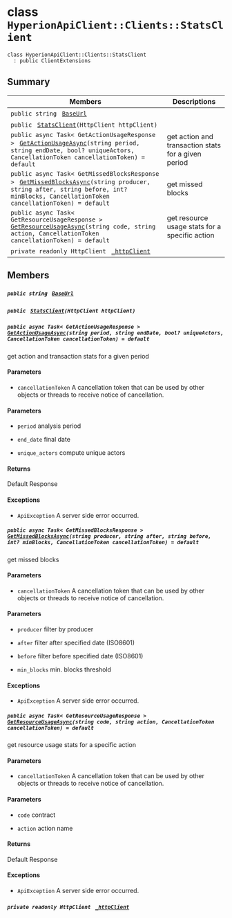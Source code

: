 # class `HyperionApiClient::Clients::StatsClient` 

```
class HyperionApiClient::Clients::StatsClient
  : public ClientExtensions
```

## Summary

 Members                                | Descriptions                                
----------------------------------------|---------------------------------------------
`public string ` [`BaseUrl`](#class_hyperion_api_client_1_1_clients_1_1_stats_client_1a5e5e1c3b42a6c7ab84f8aeca3c9e570c) | 
`public ` [`StatsClient`](#class_hyperion_api_client_1_1_clients_1_1_stats_client_1afedb72bdfc37010ece99d6f55cf9fa80)`(HttpClient httpClient)` | 
`public async Task< GetActionUsageResponse > ` [`GetActionUsageAsync`](#class_hyperion_api_client_1_1_clients_1_1_stats_client_1afdf2c1723afa8ffa992e21ce74b3fdb7)`(string period, string endDate, bool? uniqueActors, CancellationToken cancellationToken) = default` | get action and transaction stats for a given period
`public async Task< GetMissedBlocksResponse > ` [`GetMissedBlocksAsync`](#class_hyperion_api_client_1_1_clients_1_1_stats_client_1ab662ce58fd786d0ee405c686f471a5e3)`(string producer, string after, string before, int? minBlocks, CancellationToken cancellationToken) = default` | get missed blocks
`public async Task< GetResourceUsageResponse > ` [`GetResourceUsageAsync`](#class_hyperion_api_client_1_1_clients_1_1_stats_client_1a5b1e6532ea145738b08f16289eebf6ef)`(string code, string action, CancellationToken cancellationToken) = default` | get resource usage stats for a specific action
`private readonly HttpClient ` [`_httpClient`](#class_hyperion_api_client_1_1_clients_1_1_stats_client_1ad46239d4d974eb6987f330cce204da62) | 

## Members

##### `public string ` [`BaseUrl`](#class_hyperion_api_client_1_1_clients_1_1_stats_client_1a5e5e1c3b42a6c7ab84f8aeca3c9e570c) 

##### `public ` [`StatsClient`](#class_hyperion_api_client_1_1_clients_1_1_stats_client_1afedb72bdfc37010ece99d6f55cf9fa80)`(HttpClient httpClient)` 

##### `public async Task< GetActionUsageResponse > ` [`GetActionUsageAsync`](#class_hyperion_api_client_1_1_clients_1_1_stats_client_1afdf2c1723afa8ffa992e21ce74b3fdb7)`(string period, string endDate, bool? uniqueActors, CancellationToken cancellationToken) = default` 

get action and transaction stats for a given period

#### Parameters
* `cancellationToken` A cancellation token that can be used by other objects or threads to receive notice of cancellation.

#### Parameters
* `period` analysis period

* `end_date` final date

* `unique_actors` compute unique actors

#### Returns
Default Response

#### Exceptions
* `ApiException` A server side error occurred.

##### `public async Task< GetMissedBlocksResponse > ` [`GetMissedBlocksAsync`](#class_hyperion_api_client_1_1_clients_1_1_stats_client_1ab662ce58fd786d0ee405c686f471a5e3)`(string producer, string after, string before, int? minBlocks, CancellationToken cancellationToken) = default` 

get missed blocks

#### Parameters
* `cancellationToken` A cancellation token that can be used by other objects or threads to receive notice of cancellation.

#### Parameters
* `producer` filter by producer

* `after` filter after specified date (ISO8601)

* `before` filter before specified date (ISO8601)

* `min_blocks` min. blocks threshold

#### Exceptions
* `ApiException` A server side error occurred.

##### `public async Task< GetResourceUsageResponse > ` [`GetResourceUsageAsync`](#class_hyperion_api_client_1_1_clients_1_1_stats_client_1a5b1e6532ea145738b08f16289eebf6ef)`(string code, string action, CancellationToken cancellationToken) = default` 

get resource usage stats for a specific action

#### Parameters
* `cancellationToken` A cancellation token that can be used by other objects or threads to receive notice of cancellation.

#### Parameters
* `code` contract

* `action` action name

#### Returns
Default Response

#### Exceptions
* `ApiException` A server side error occurred.

##### `private readonly HttpClient ` [`_httpClient`](#class_hyperion_api_client_1_1_clients_1_1_stats_client_1ad46239d4d974eb6987f330cce204da62) 

